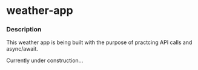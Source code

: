 # weather-app

### Description

This weather app is being built with the purpose of practcing API calls and async/await.

Currently under construction...
